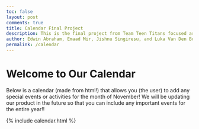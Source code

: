 ```yaml
---
toc: false
layout: post
comments: true
title: Calendar Final Project
description: This is the final project from Team Teen Titans focused around an agenda made for a user
author: Edwin Abraham, Emaad Mir, Jishnu Singiresu, and Luka Van Den Boomen
permalink: /calendar
---
```


# Welcome to Our Calendar
Below is a calendar (made from html!) that allows you (the user) to add any special events or activities for the month of November! We will be updating our product in the future so that you can include any important events for the entire year!!

{% include calendar.html %}